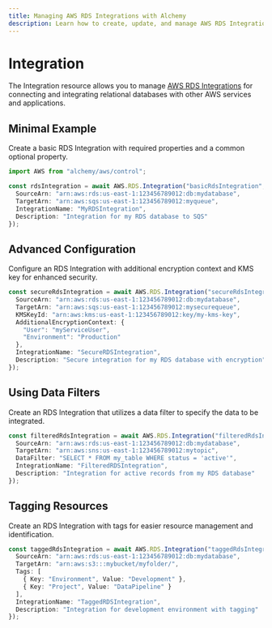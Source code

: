 ```yaml
---
title: Managing AWS RDS Integrations with Alchemy
description: Learn how to create, update, and manage AWS RDS Integrations using Alchemy Cloud Control.
---
```


# Integration

The Integration resource allows you to manage [AWS RDS Integrations](https://docs.aws.amazon.com/rds/latest/userguide/) for connecting and integrating relational databases with other AWS services and applications.

## Minimal Example

Create a basic RDS Integration with required properties and a common optional property.

```ts
import AWS from "alchemy/aws/control";

const rdsIntegration = await AWS.RDS.Integration("basicRdsIntegration", {
  SourceArn: "arn:aws:rds:us-east-1:123456789012:db:mydatabase",
  TargetArn: "arn:aws:sqs:us-east-1:123456789012:myqueue",
  IntegrationName: "MyRDSIntegration",
  Description: "Integration for my RDS database to SQS"
});
```

## Advanced Configuration

Configure an RDS Integration with additional encryption context and KMS key for enhanced security.

```ts
const secureRdsIntegration = await AWS.RDS.Integration("secureRdsIntegration", {
  SourceArn: "arn:aws:rds:us-east-1:123456789012:db:mydatabase",
  TargetArn: "arn:aws:sqs:us-east-1:123456789012:mysecurequeue",
  KMSKeyId: "arn:aws:kms:us-east-1:123456789012:key/my-kms-key",
  AdditionalEncryptionContext: {
    "User": "myServiceUser",
    "Environment": "Production"
  },
  IntegrationName: "SecureRDSIntegration",
  Description: "Secure integration for my RDS database with encryption"
});
```

## Using Data Filters

Create an RDS Integration that utilizes a data filter to specify the data to be integrated.

```ts
const filteredRdsIntegration = await AWS.RDS.Integration("filteredRdsIntegration", {
  SourceArn: "arn:aws:rds:us-east-1:123456789012:db:mydatabase",
  TargetArn: "arn:aws:sns:us-east-1:123456789012:mytopic",
  DataFilter: "SELECT * FROM my_table WHERE status = 'active'",
  IntegrationName: "FilteredRDSIntegration",
  Description: "Integration for active records from my RDS database"
});
```

## Tagging Resources

Create an RDS Integration with tags for easier resource management and identification.

```ts
const taggedRdsIntegration = await AWS.RDS.Integration("taggedRdsIntegration", {
  SourceArn: "arn:aws:rds:us-east-1:123456789012:db:mydatabase",
  TargetArn: "arn:aws:s3:::mybucket/myfolder/",
  Tags: [
    { Key: "Environment", Value: "Development" },
    { Key: "Project", Value: "DataPipeline" }
  ],
  IntegrationName: "TaggedRDSIntegration",
  Description: "Integration for development environment with tagging"
});
```